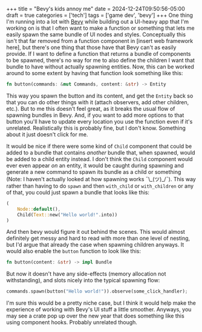 +++
title = "Bevy's kids annoy me"
date = 2024-12-24T09:50:56-05:00
draft = true
categories = ['tech']
tags = ['game dev', 'bevy']
+++
One thing I'm running into a lot with [Bevy](https://bevyengine.org) while building out a UI-heavy app that I'm working on is that I often want to make a function or something that lets me easily spawn the same bundle of UI nodes and styles. Conceptually this isn't that far removed from a function component in [insert web framework here], but there's one thing that those have that Bevy can't as easily provide. If I want to define a function that returns a bundle of components to be spawned, there's no way for me to also define the children I want that bundle to have without actually spawning entities. Now, this can be worked around to some extent by having that function look something like this: 
```rust
fn button(commands: &mut Commands, content: &str) -> Entity
```
This way you spawn the button and its content, and get the `Entity` back so that you can do other things with it (attach observers, add other children, etc.). But to me this doesn't feel great, as it breaks the usual flow of spawning bundles in Bevy. And, if you want to add more options to that button you'll have to update every location you use the function even if it's unrelated. Realistically this is probably fine, but I don't know. Something about it just doesn't click for me. 

It would be nice if there were some kind of `Child` component that could be added to a bundle that contains _another_ bundle that, when spawned, would be added to a child entity instead. I don't think the `Child` component would ever even appear _on_ an entity, it would be caught during spawning and generate a new command to spawn its bundle as a child or something (Note: I haven't actually looked at how spawning works ¯\\\_(ツ)\_/¯). This way rather than having to do `spawn` and then `with_child` or `with_children` or any of that, you could just spawn a bundle that looks like this:
```rust
( 
    Node::default(), 
    Child(Text::new("Hello world!".into)) 
)
```
And then bevy would figure it out behind the scenes. This would almost definitely get messy and hard to read with more than one level of nesting, but I'd argue that already the case when spawning children anyways. It would also enable the `button` function to look like this:
```rust
fn button(content: &str) -> impl Bundle
```
But now it doesn't have any side-effects (memory allocation not withstanding), and slots nicely into the typical spawning flow:
```rust
commands.spawn(button("Hello world!")).observe(some_click_handler);
```

I'm sure this would be a pretty niche case, but I think it would help make the experience of working with Bevy's UI stuff a little smoother. Anyways, you may see a crate pop up over the new year that does something like this using component hooks. Probably unrelated though.